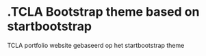 # .TCLA Bootstrap theme based on startbootstrap

TCLA portfolio website gebaseerd op het startbootstrap theme


